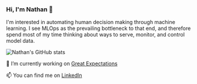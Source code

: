 ### Hi, I'm Nathan 👋

I'm interested in automating human decision making through machine learning. I see MLOps as the prevailing bottleneck to that end, and therefore spend most of my time thinking about ways to serve, monitor, and control model data.

![Nathan's GitHub stats](https://github-readme-stats.vercel.app/api?username=NathanFarmer&count_private=true&show_icons=true&theme=transparent)

🔭 I’m currently working on [Great Expectations](https://github.com/great-expectations/great_expectations)

📫 You can find me on [LinkedIn](https://www.linkedin.com/in/jnathanfarmer/)

<!--
**NathanFarmer/NathanFarmer** is a ✨ _special_ ✨ repository because its `README.md` (this file) appears on your GitHub profile.

Here are some ideas to get you started:

- 🔭 I’m currently working on ...
- 🌱 I’m currently learning ...
- 👯 I’m looking to collaborate on ...
- 🤔 I’m looking for help with ...
- 💬 Ask me about ...
- 📫 How to reach me: ...
- 😄 Pronouns: ...
- ⚡ Fun fact: ...
-->
